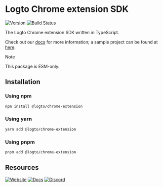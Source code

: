 # Logto Chrome extension SDK

[![Version](https://img.shields.io/npm/v/@logto/chrome-extension)](https://www.npmjs.com/package/@logto/browser)
[![Build Status](https://github.com/logto-io/js/actions/workflows/main.yml/badge.svg)](https://github.com/logto-io/js/actions/workflows/main.yml)

The Logto Chrome extension SDK written in TypeScript.

Check out our [docs](https://docs.logto.io/sdk/chrome-extension/) for more information; a sample project can be found at [here](../chrome-extension-sample/).

> [!Note]
> This package is ESM-only.

## Installation

### Using npm

```bash
npm install @logto/chrome-extension
```

### Using yarn

```bash
yarn add @logto/chrome-extension
```

### Using pnpm

```bash
pnpm add @logto/chrome-extension
```

## Resources

[![Website](https://img.shields.io/badge/website-logto.io-8262F8.svg)](https://logto.io/)
[![Docs](https://img.shields.io/badge/docs-logto.io-green.svg)](https://docs.logto.io/)
[![Discord](https://img.shields.io/discord/965845662535147551?logo=discord&logoColor=ffffff&color=7389D8&cacheSeconds=600)](https://discord.gg/UEPaF3j5e6)
